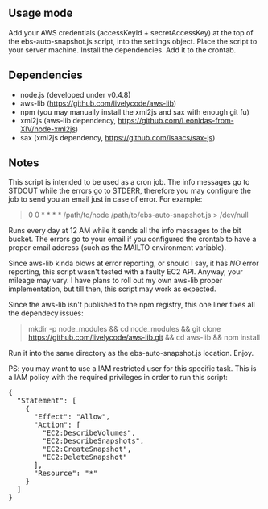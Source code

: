 ## Usage mode

Add your AWS credentials (accessKeyId + secretAccessKey) at the top of the ebs-auto-snapshot.js script, into the settings object. Place the script to your server machine. Install the dependencies. Add it to the crontab.

## Dependencies

 * node.js (developed under v0.4.8)
 * aws-lib (https://github.com/livelycode/aws-lib)
 * npm (you may manually install the xml2js and sax with enough git fu)
 * xml2js (aws-lib dependency, https://github.com/Leonidas-from-XIV/node-xml2js)
 * sax (xml2js dependency, https://github.com/isaacs/sax-js)

## Notes

This script is intended to be used as a cron job. The info messages go to STDOUT while the errors go to STDERR, therefore you may configure the job to send you an email just in case of error. For example:

> 0 0 * * * * /path/to/node /path/to/ebs-auto-snapshot.js > /dev/null

Runs every day at 12 AM while it sends all the info messages to the bit bucket. The errors go to your email if you configured the crontab to have a proper email address (such as the MAILTO environment variable).

Since aws-lib kinda blows at error reporting, or should I say, it has *NO* error reporting, this script wasn't tested with a faulty EC2 API. Anyway, your mileage may vary. I have plans to roll out my own aws-lib proper implementation, but till then, this script may work as expected.

Since the aws-lib isn't published to the npm registry, this one liner fixes all the dependecy issues:

> mkdir -p node_modules && cd node_modules && git clone https://github.com/livelycode/aws-lib.git && cd aws-lib && npm install

Run it into the same directory as the ebs-auto-snapshot.js location. Enjoy.

PS: you may want to use a IAM restricted user for this specific task. This is a IAM policy with the required privileges in order to run this script:

<pre>{
  "Statement": [
    {
      "Effect": "Allow",
      "Action": [
        "EC2:DescribeVolumes",
        "EC2:DescribeSnapshots",
        "EC2:CreateSnapshot",
        "EC2:DeleteSnapshot"
      ],
      "Resource": "*"
    }
  ]
}</pre>
